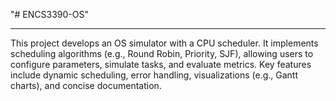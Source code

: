 "# ENCS3390-OS" 
**********************************************************************************************************************
This project develops an OS simulator with a CPU scheduler. It implements scheduling algorithms (e.g., Round Robin, Priority, SJF), allowing users to configure parameters, simulate tasks, and evaluate metrics. Key features include dynamic scheduling, error handling, visualizations (e.g., Gantt charts), and concise documentation.
